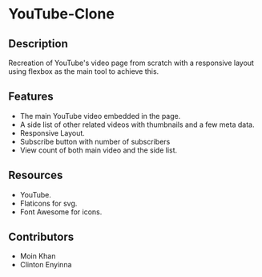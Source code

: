 # YouTube-Clone


## Description

Recreation of YouTube's video page from scratch with a responsive layout using flexbox as the main tool to achieve this.

## Features
* The main YouTube video embedded in the page.
* A side list of other related videos with thumbnails and a few meta data.
* Responsive Layout.
* Subscribe button with number of subscribers
* View count of both main video and the side list.

## Resources
* YouTube.
* Flaticons for svg.
* Font Awesome for icons.

## Contributors
* Moin Khan 
* Clinton Enyinna 
